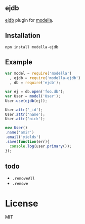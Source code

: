 
## ejdb

[ejdb](http://ejdb.org) plugin for [modella](http://github.com/modella).

## Installation

    npm install modella-ejdb

## Example

```js
var model = require('modella')
  , ejdb = require('modella-ejdb')
  , db = require('ejdb');

var ej = db.open('foo.db');
var User = model('User');
User.use(ejdb(ej));

User.attr('_id');
User.attr('name');
User.attr('nick');

new User()
.name('amir')
.email('yields')
.save(function(err){
  console.log(user.primary());
});
```

## todo

  - `.removeAll`
  - `.remove`

# License

MIT
